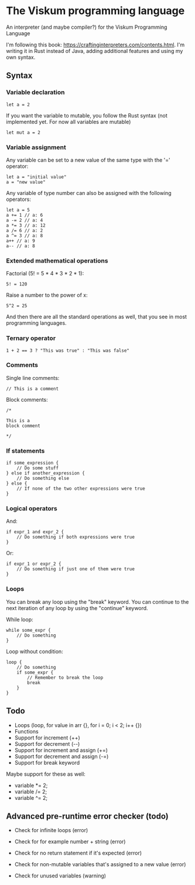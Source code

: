 # The Viskum programming language

An interpreter (and maybe compiler?) for the Viskum Programming Language

I'm following this book: https://craftinginterpreters.com/contents.html. I'm writing it in Rust instead of Java, adding additional features and using my own syntax.

## Syntax

### Variable declaration

```
let a = 2
```

If you want the variable to mutable, you follow the Rust syntax (not implemented yet. For now all variables are mutable)

```
let mut a = 2
```

### Variable assignment

Any variable can be set to a new value of the same type with the '=' operator:

```
let a = "initial value"
a = "new value"
```

Any variable of type number can also be assigned with the following operators:

```
let a = 5
a += 1 // a: 6
a -= 2 // a: 4
a *= 3 // a: 12
a /= 6 // a: 2
a ^= 3 // a: 8
a++ // a: 9
a-- // a: 8
```

### Extended mathematical operations

Factorial (5! = 5 \* 4 \* 3 \* 2 \* 1):

```
5! = 120
```

Raise a number to the power of x:

```
5^2 = 25
```

And then there are all the standard operations as well, that you see in most programming languages.

### Ternary operator

```
1 + 2 == 3 ? "This was true" : "This was false"
```

### Comments

Single line comments:

```
// This is a comment
```

Block comments:

```
/*

This is a
block comment

*/
```

### If statements

```
if some_expression {
    // Do some stuff
} else if another_expression {
    // Do something else
} else {
    // If none of the two other expressions were true
}
```

### Logical operators

And:

```
if expr_1 and expr_2 {
    // Do something if both expressions were true
}
```

Or:

```
if expr_1 or expr_2 {
    // Do something if just one of them were true
}
```

### Loops

You can break any loop using the "break" keyword.
You can continue to the next iteration of any loop by using the "continue" keyword.

While loop:

```
while some_expr {
    // Do something
}
```

Loop without condition:

```
loop {
    // Do something
    if some_expr {
        // Remember to break the loop
        break
    }
}
```

## Todo

- Loops (loop, for value in arr {}, for i = 0; i < 2; i++ {})
- Functions
- Support for increment (++)
- Support for decrement (--)
- Support for increment and assign (+=)
- Support for decrement and assign (-=)
- Support for break keyword

Maybe support for these as well:

- variable \*= 2;
- variable /= 2;
- variable ^= 2;

## Advanced pre-runtime error checker (todo)

- Check for infinite loops (error)
- Check for for example number + string (error)
- Check for no return statement if it's expected (error)
- Check for non-mutable variables that's assigned to a new value (error)

- Check for unused variables (warning)
